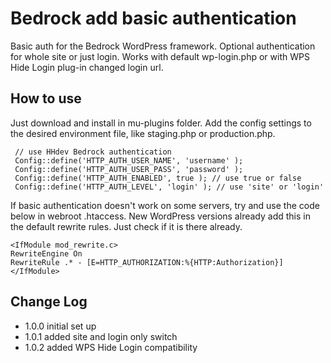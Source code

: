 # Bedrock add basic authentication

 Basic auth for the Bedrock WordPress framework. Optional authentication for whole site or just login. Works with default wp-login.php or with WPS Hide Login plug-in changed login url.

 ## How to use

 Just download and install in mu-plugins folder. Add the config settings to the desired environment file, like staging.php or production.php.

```
 // use HHdev Bedrock authentication
 Config::define('HTTP_AUTH_USER_NAME', 'username' );
 Config::define('HTTP_AUTH_USER_PASS', 'password' );
 Config::define('HTTP_AUTH_ENABLED', true ); // use true or false
 Config::define('HTTP_AUTH_LEVEL', 'login' ); // use 'site' or 'login'
 ```

 If basic authentication doesn't work on some servers, try and use the code below in webroot .htaccess. New WordPress versions already add this in the default rewrite rules. Just check if it is there already.

 ```
 <IfModule mod_rewrite.c>
 RewriteEngine On
 RewriteRule .* - [E=HTTP_AUTHORIZATION:%{HTTP:Authorization}]
 </IfModule>
 ```

 ## Change Log
 * 1.0.0 initial set up
 * 1.0.1 added site and login only switch
 * 1.0.2 added WPS Hide Login compatibility
